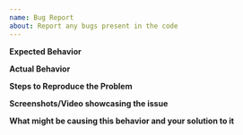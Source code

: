 ```yaml
---
name: Bug Report
about: Report any bugs present in the code
---
```


**Expected Behavior**

**Actual Behavior**

**Steps to Reproduce the Problem**

**Screenshots/Video showcasing the issue**

**What might be causing this behavior and your solution to it**
